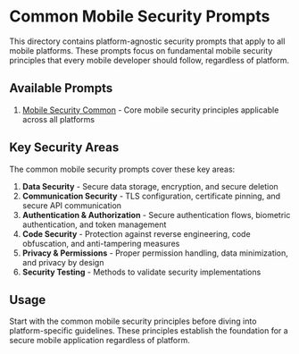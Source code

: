 # Common Mobile Security Prompts

This directory contains platform-agnostic security prompts that apply to all mobile platforms. These prompts focus on fundamental mobile security principles that every mobile developer should follow, regardless of platform.

## Available Prompts

1. [Mobile Security Common](./mobile-security-common.md) - Core mobile security principles applicable across all platforms

## Key Security Areas

The common mobile security prompts cover these key areas:

1. **Data Security** - Secure data storage, encryption, and secure deletion
2. **Communication Security** - TLS configuration, certificate pinning, and secure API communication
3. **Authentication & Authorization** - Secure authentication flows, biometric authentication, and token management
4. **Code Security** - Protection against reverse engineering, code obfuscation, and anti-tampering measures
5. **Privacy & Permissions** - Proper permission handling, data minimization, and privacy by design
6. **Security Testing** - Methods to validate security implementations

## Usage

Start with the common mobile security principles before diving into platform-specific guidelines. These principles establish the foundation for a secure mobile application regardless of platform.
